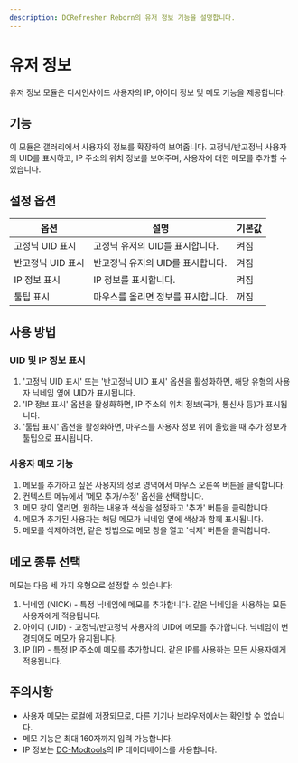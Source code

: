 ```yaml
---
description: DCRefresher Reborn의 유저 정보 기능을 설명합니다.
---
```


# 유저 정보

유저 정보 모듈은 디시인사이드 사용자의 IP, 아이디 정보 및 메모 기능을 제공합니다.

## 기능

이 모듈은 갤러리에서 사용자의 정보를 확장하여 보여줍니다. 고정닉/반고정닉 사용자의 UID를 표시하고, IP 주소의 위치 정보를 보여주며, 사용자에 대한 메모를 추가할 수 있습니다.

## 설정 옵션

| 옵션          | 설명                   | 기본값 |
|-------------|----------------------|-----|
| 고정닉 UID 표시  | 고정닉 유저의 UID를 표시합니다.  | 켜짐  |
| 반고정닉 UID 표시 | 반고정닉 유저의 UID를 표시합니다. | 켜짐  |
| IP 정보 표시    | IP 정보를 표시합니다.        | 켜짐  |
| 툴팁 표시       | 마우스를 올리면 정보를 표시합니다.  | 꺼짐  |

## 사용 방법

### UID 및 IP 정보 표시
1. '고정닉 UID 표시' 또는 '반고정닉 UID 표시' 옵션을 활성화하면, 해당 유형의 사용자 닉네임 옆에 UID가 표시됩니다.
2. 'IP 정보 표시' 옵션을 활성화하면, IP 주소의 위치 정보(국가, 통신사 등)가 표시됩니다.
3. '툴팁 표시' 옵션을 활성화하면, 마우스를 사용자 정보 위에 올렸을 때 추가 정보가 툴팁으로 표시됩니다.

### 사용자 메모 기능
1. 메모를 추가하고 싶은 사용자의 정보 영역에서 마우스 오른쪽 버튼을 클릭합니다.
2. 컨텍스트 메뉴에서 '메모 추가/수정' 옵션을 선택합니다.
3. 메모 창이 열리면, 원하는 내용과 색상을 설정하고 '추가' 버튼을 클릭합니다.
4. 메모가 추가된 사용자는 해당 메모가 닉네임 옆에 색상과 함께 표시됩니다.
5. 메모를 삭제하려면, 같은 방법으로 메모 창을 열고 '삭제' 버튼을 클릭합니다.

## 메모 종류 선택

메모는 다음 세 가지 유형으로 설정할 수 있습니다:
1. 닉네임 (NICK) - 특정 닉네임에 메모를 추가합니다. 같은 닉네임을 사용하는 모든 사용자에게 적용됩니다.
2. 아이디 (UID) - 고정닉/반고정닉 사용자의 UID에 메모를 추가합니다. 닉네임이 변경되어도 메모가 유지됩니다.
3. IP (IP) - 특정 IP 주소에 메모를 추가합니다. 같은 IP를 사용하는 모든 사용자에게 적용됩니다.

## 주의사항

- 사용자 메모는 로컬에 저장되므로, 다른 기기나 브라우저에서는 확인할 수 없습니다.
- 메모 기능은 최대 160자까지 입력 가능합니다.
- IP 정보는 [DC-Modtools](https://dcmodtools.pages.dev)의 IP 데이터베이스를 사용합니다.
